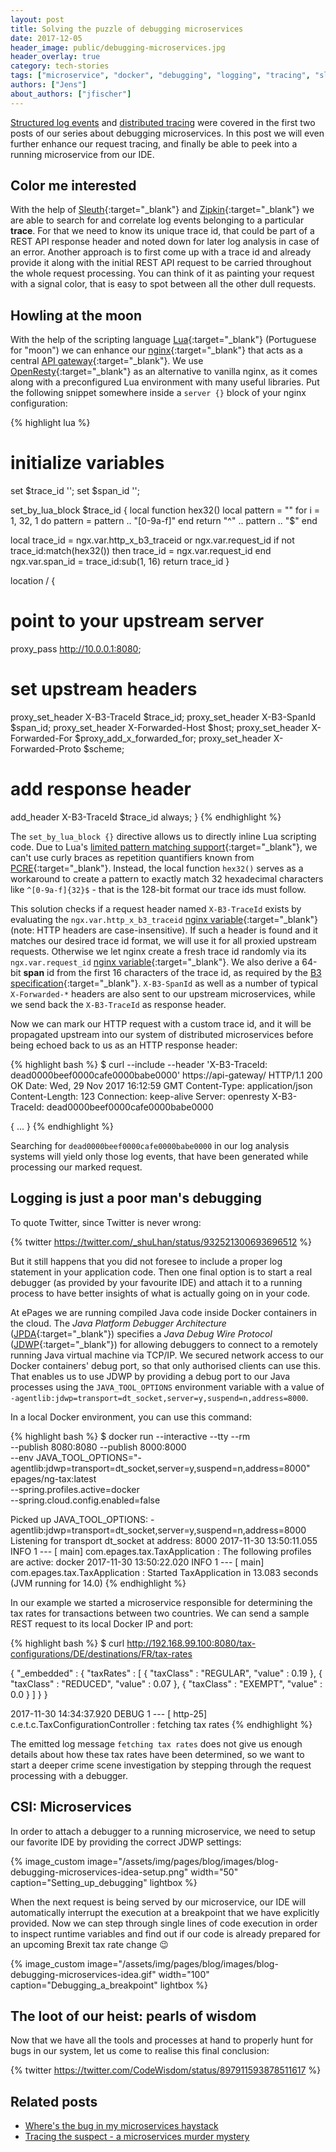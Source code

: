 ```yaml
---
layout: post
title: Solving the puzzle of debugging microservices
date: 2017-12-05
header_image: public/debugging-microservices.jpg
header_overlay: true
category: tech-stories
tags: ["microservice", "docker", "debugging", "logging", "tracing", "sleuth", "zipkin", "nginx", "lua"]
authors: ["Jens"]
about_authors: ["jfischer"]
---
```


[Structured log events](/blog/tech-stories/where-is-the-bug-in-my-microservices-haystack/) and [distributed tracing](/blog/tech-stories/tracing-the-suspect-a-microservices-murder-mystery/) were covered in the first two posts of our series about debugging microservices.
In this post we will even further enhance our request tracing, and finally be able to peek into a running microservice from our IDE.

## Color me interested

With the help of [Sleuth](https://cloud.spring.io/spring-cloud-sleuth/){:target="_blank"} and [Zipkin](http://zipkin.io/){:target="_blank"} we are able to search for and correlate log events belonging to a particular **trace**.
For that we need to know its unique trace id, that could be part of a REST API response header and noted down for later log analysis in case of an error.
Another approach is to first come up with a trace id and already provide it along with the initial REST API request to be carried throughout the whole request processing.
You can think of it as painting your request with a signal color, that is easy to spot between all the other dull requests.

## Howling at the moon

With the help of the scripting language [Lua](https://www.lua.org/about.html){:target="_blank"} (Portuguese for "moon") we can enhance our [nginx](https://nginx.org/en/){:target="_blank"} that acts as a central [API gateway](http://microservices.io/patterns/apigateway.html){:target="_blank"}.
We use [OpenResty](https://openresty.org/en/){:target="_blank"} as an alternative to vanilla nginx, as it comes along with a preconfigured Lua environment with many useful libraries.
Put the following snippet somewhere inside a `server {}` block of your nginx configuration:

{% highlight lua %}
# initialize variables
set $trace_id '';
set $span_id '';

set_by_lua_block $trace_id {
  local function hex32()
    local pattern  = ""
    for i = 1, 32, 1 do
      pattern = pattern .. "[0-9a-f]"
    end
    return "^" .. pattern .. "$"
  end

  local trace_id = ngx.var.http_x_b3_traceid or ngx.var.request_id
  if not trace_id:match(hex32()) then
    trace_id = ngx.var.request_id
  end
  ngx.var.span_id = trace_id:sub(1, 16)
  return trace_id
}

location / {
  # point to your upstream server
  proxy_pass http://10.0.0.1:8080;

  # set upstream headers
  proxy_set_header X-B3-TraceId      $trace_id;
  proxy_set_header X-B3-SpanId       $span_id;
  proxy_set_header X-Forwarded-Host  $host;
  proxy_set_header X-Forwarded-For   $proxy_add_x_forwarded_for;
  proxy_set_header X-Forwarded-Proto $scheme;

  # add response header
  add_header X-B3-TraceId $trace_id always;
}
{% endhighlight %}

The `set_by_lua_block {}` directive allows us to directly inline Lua scripting code.
Due to Lua's [limited pattern matching support](http://lua-users.org/wiki/PatternsTutorial){:target="_blank"}, we can't use curly braces as repetition quantifiers known from [PCRE](https://www.pcre.org/current/doc/html/pcre2pattern.html#SEC17){:target="_blank"}.
Instead, the local function `hex32()` serves as a workaround to create a pattern to exactly match 32 hexadecimal characters like `^[0-9a-f]{32}$` - that is the 128-bit format our trace ids must follow.

This solution checks if a request header named `X-B3-TraceId` exists by evaluating the `ngx.var.http_x_b3_traceid` [nginx variable](http://nginx.org/en/docs/http/ngx_http_core_module.html#var_http_){:target="_blank"} (note: HTTP headers are case-insensitive).
If such a header is found and it matches our desired trace id format, we will use it for all proxied upstream requests.
Otherwise we let nginx create a fresh trace id randomly via its `ngx.var.request_id` [nginx variable](http://nginx.org/en/docs/http/ngx_http_core_module.html#var_request_id){:target="_blank"}.
We also derive a 64-bit **span** id from the first 16 characters of the trace id, as required by the [B3 specification](https://github.com/openzipkin/b3-propagation#spanid-1){:target="_blank"}.
`X-B3-SpanId` as well as a number of typical `X-Forwarded-*` headers are also sent to our upstream microservices, while we send back the `X-B3-TraceId` as response header.

Now we can mark our HTTP request with a custom trace id, and it will be propagated upstream into our system of distributed microservices before being echoed back to us as an HTTP response header:

{% highlight bash %}
$ curl --include --header 'X-B3-TraceId: dead0000beef0000cafe0000babe0000' https://api-gateway/
HTTP/1.1 200 OK
Date: Wed, 29 Nov 2017 16:12:59 GMT
Content-Type: application/json
Content-Length: 123
Connection: keep-alive
Server: openresty
X-B3-TraceId: dead0000beef0000cafe0000babe0000

{
   ...
}
{% endhighlight %}

Searching for `dead0000beef0000cafe0000babe0000` in our log analysis systems will yield only those log events, that have been generated while processing our marked request.

## Logging is just a poor man's debugging

To quote Twitter, since Twitter is never wrong:

{% twitter https://twitter.com/_shuLhan/status/932521300693696512 %}

But it still happens that you did not foresee to include a proper log statement in your application code.
Then one final option is to start a real debugger (as provided by your favourite IDE) and attach it to a running process to have better insights of what is actually going on in your code.

At ePages we are running compiled Java code inside Docker containers in the cloud.
The _Java Platform Debugger Architecture_ ([JPDA](https://docs.oracle.com/javase/7/docs/technotes/guides/jpda/index.html){:target="_blank"}) specifies a _Java Debug Wire Protocol_ ([JDWP](https://docs.oracle.com/javase/7/docs/technotes/guides/jpda/jdwp-spec.html){:target="_blank"}) for allowing debuggers to connect to a remotely running Java virtual machine via TCP/IP.
We secured network access to our Docker containers' debug port, so that only authorised clients can use this.
That enables us to use JDWP by providing a debug port to our Java processes using the `JAVA_TOOL_OPTIONS` environment variable with a value of `-agentlib:jdwp=transport=dt_socket,server=y,suspend=n,address=8000`.

In a local Docker environment, you can use this command:

{% highlight bash %}
$ docker run --interactive --tty --rm \
  --publish 8080:8080 --publish 8000:8000 \
  --env JAVA_TOOL_OPTIONS="-agentlib:jdwp=transport=dt_socket,server=y,suspend=n,address=8000" \
  epages/ng-tax:latest \
  --spring.profiles.active=docker \
  --spring.cloud.config.enabled=false

Picked up JAVA_TOOL_OPTIONS: -agentlib:jdwp=transport=dt_socket,server=y,suspend=n,address=8000
Listening for transport dt_socket at address: 8000
2017-11-30 13:50:11.055  INFO 1 --- [           main] com.epages.tax.TaxApplication            : The following profiles are active: docker
2017-11-30 13:50:22.020  INFO 1 --- [           main] com.epages.tax.TaxApplication            : Started TaxApplication in 13.083 seconds (JVM running for 14.0)
{% endhighlight %}

In our example we started a microservice responsible for determining the tax rates for transactions between two countries.
We can send a sample REST request to its local Docker IP and port:

{% highlight bash %}
$ curl http://192.168.99.100:8080/tax-configurations/DE/destinations/FR/tax-rates

{
  "_embedded" : {
    "taxRates" : [ {
      "taxClass" : "REGULAR",
      "value" : 0.19
    }, {
      "taxClass" : "REDUCED",
      "value" : 0.07
    }, {
      "taxClass" : "EXEMPT",
      "value" : 0.0
    } ]
  }
}

2017-11-30 14:34:37.920 DEBUG 1 --- [        http-25] c.e.t.c.TaxConfigurationController       : fetching tax rates
{% endhighlight %}

The emitted log message `fetching tax rates` does not give us enough details about how these tax rates have been determined, so we want to start a deeper crime scene investigation by stepping through the request processing with a debugger.

## CSI: Microservices

In order to attach a debugger to a running microservice, we need to setup our favorite IDE by providing the correct JDWP settings:

{% image_custom image="/assets/img/pages/blog/images/blog-debugging-microservices-idea-setup.png" width="50" caption="Setting_up_debugging" lightbox %}

When the next request is being served by our microservice, our IDE will automatically interrupt the execution at a breakpoint that we have explicitly provided.
Now we can step through single lines of code execution in order to inspect runtime variables and find out if our code is already prepared for an upcoming Brexit tax rate change 😉

{% image_custom image="/assets/img/pages/blog/images/blog-debugging-microservices-idea.gif"  width="100" caption="Debugging_a_breakpoint" lightbox  %}

## The loot of our heist: pearls of wisdom

Now that we have all the tools and processes at hand to properly hunt for bugs in our system, let us come to realise this final conclusion:

{% twitter https://twitter.com/CodeWisdom/status/897911593878511617 %}

## Related posts

* [Where's the bug in my microservices haystack](/blog/tech-stories/where-is-the-bug-in-my-microservices-haystack/)
* [Tracing the suspect - a microservices murder mystery](/blog/tech-stories/tracing-the-suspect-a-microservices-murder-mystery/)
